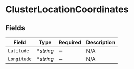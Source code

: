 # ClusterLocationCoordinates


## Fields

| Field              | Type               | Required           | Description        |
| ------------------ | ------------------ | ------------------ | ------------------ |
| `Latitude`         | **string*          | :heavy_minus_sign: | N/A                |
| `Longitude`        | **string*          | :heavy_minus_sign: | N/A                |